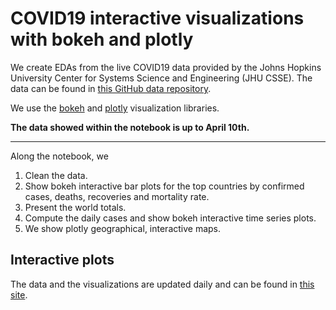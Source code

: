 # COVID19 interactive visualizations with bokeh and plotly

We create EDAs from the live COVID19 data provided by the Johns Hopkins University Center for Systems Science and Engineering (JHU CSSE). The data can be found in [this GitHub data repository](https://github.com/CSSEGISandData/COVID-19). 

We use the [bokeh](https://bokeh.org) and [plotly](https://plotly.com) visualization libraries.

__The data showed within the notebook is up to April 10th.__

---
Along the notebook, we
1. Clean the data.
2. Show bokeh interactive bar plots for the top countries by confirmed cases, deaths, recoveries and mortality rate.
3. Present the world totals.
4. Compute the daily cases and show bokeh interactive time series plots.
5. We show plotly geographical, interactive maps.

## Interactive plots

The data and the visualizations are updated daily and can be found in [this site](https://hectoramirez.github.io/covid/COVID19.html).